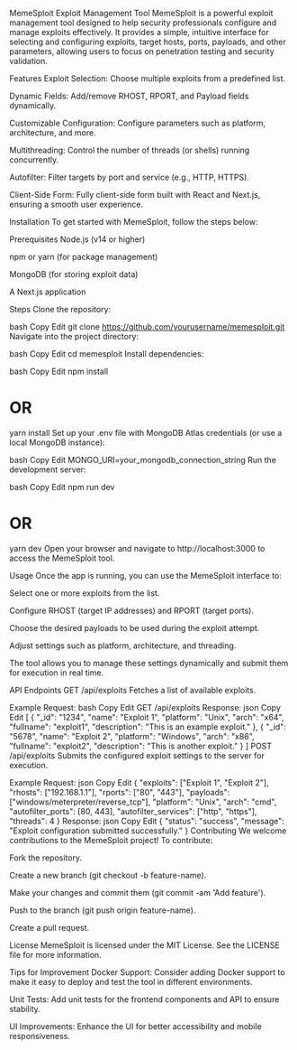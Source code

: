MemeSploit Exploit Management Tool
MemeSploit is a powerful exploit management tool designed to help security professionals configure and manage exploits effectively. It provides a simple, intuitive interface for selecting and configuring exploits, target hosts, ports, payloads, and other parameters, allowing users to focus on penetration testing and security validation.

Features
Exploit Selection: Choose multiple exploits from a predefined list.

Dynamic Fields: Add/remove RHOST, RPORT, and Payload fields dynamically.

Customizable Configuration: Configure parameters such as platform, architecture, and more.

Multithreading: Control the number of threads (or shells) running concurrently.

Autofilter: Filter targets by port and service (e.g., HTTP, HTTPS).

Client-Side Form: Fully client-side form built with React and Next.js, ensuring a smooth user experience.

Installation
To get started with MemeSploit, follow the steps below:

Prerequisites
Node.js (v14 or higher)

npm or yarn (for package management)

MongoDB (for storing exploit data)

A Next.js application

Steps
Clone the repository:

bash
Copy
Edit
git clone https://github.com/yourusername/memesploit.git
Navigate into the project directory:

bash
Copy
Edit
cd memesploit
Install dependencies:

bash
Copy
Edit
npm install

# OR

yarn install
Set up your .env file with MongoDB Atlas credentials (or use a local MongoDB instance):

bash
Copy
Edit
MONGO_URI=your_mongodb_connection_string
Run the development server:

bash
Copy
Edit
npm run dev

# OR

yarn dev
Open your browser and navigate to http://localhost:3000 to access the MemeSploit tool.

Usage
Once the app is running, you can use the MemeSploit interface to:

Select one or more exploits from the list.

Configure RHOST (target IP addresses) and RPORT (target ports).

Choose the desired payloads to be used during the exploit attempt.

Adjust settings such as platform, architecture, and threading.

The tool allows you to manage these settings dynamically and submit them for execution in real time.

API Endpoints
GET /api/exploits
Fetches a list of available exploits.

Example Request:
bash
Copy
Edit
GET /api/exploits
Response:
json
Copy
Edit
[
{
"_id": "1234",
"name": "Exploit 1",
"platform": "Unix",
"arch": "x64",
"fullname": "exploit1",
"description": "This is an example exploit."
},
{
"_id": "5678",
"name": "Exploit 2",
"platform": "Windows",
"arch": "x86",
"fullname": "exploit2",
"description": "This is another exploit."
}
]
POST /api/exploits
Submits the configured exploit settings to the server for execution.

Example Request:
json
Copy
Edit
{
"exploits": ["Exploit 1", "Exploit 2"],
"rhosts": ["192.168.1.1"],
"rports": ["80", "443"],
"payloads": ["windows/meterpreter/reverse_tcp"],
"platform": "Unix",
"arch": "cmd",
"autofilter_ports": [80, 443],
"autofilter_services": ["http", "https"],
"threads": 4
}
Response:
json
Copy
Edit
{
"status": "success",
"message": "Exploit configuration submitted successfully."
}
Contributing
We welcome contributions to the MemeSploit project! To contribute:

Fork the repository.

Create a new branch (git checkout -b feature-name).

Make your changes and commit them (git commit -am 'Add feature').

Push to the branch (git push origin feature-name).

Create a pull request.

License
MemeSploit is licensed under the MIT License. See the LICENSE file for more information.

Tips for Improvement
Docker Support: Consider adding Docker support to make it easy to deploy and test the tool in different environments.

Unit Tests: Add unit tests for the frontend components and API to ensure stability.

UI Improvements: Enhance the UI for better accessibility and mobile responsiveness.
